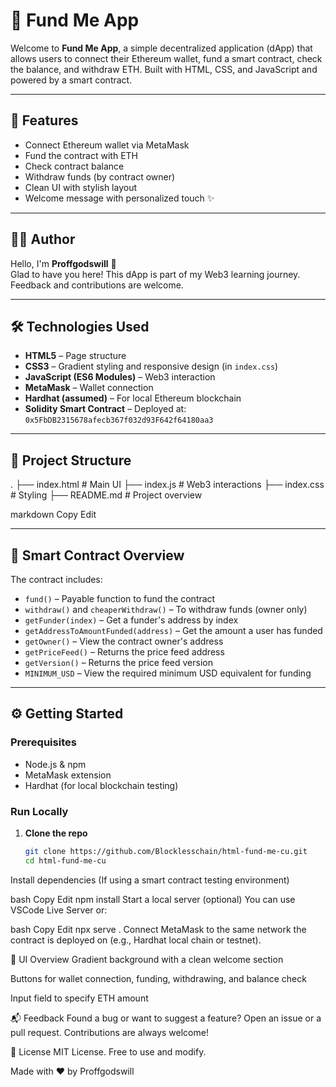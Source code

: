 # 💸 Fund Me App

Welcome to **Fund Me App**, a simple decentralized application (dApp) that allows users to connect their Ethereum wallet, fund a smart contract, check the balance, and withdraw ETH. Built with HTML, CSS, and JavaScript and powered by a smart contract.

---

## 🚀 Features

- Connect Ethereum wallet via MetaMask
- Fund the contract with ETH
- Check contract balance
- Withdraw funds (by contract owner)
- Clean UI with stylish layout
- Welcome message with personalized touch ✨

---

## 🧑‍💻 Author

Hello, I'm **Proffgodswill** 👋  
Glad to have you here! This dApp is part of my Web3 learning journey. Feedback and contributions are welcome.

---

## 🛠️ Technologies Used

- **HTML5** – Page structure
- **CSS3** – Gradient styling and responsive design (in `index.css`)
- **JavaScript (ES6 Modules)** – Web3 interaction
- **MetaMask** – Wallet connection
- **Hardhat (assumed)** – For local Ethereum blockchain
- **Solidity Smart Contract** – Deployed at:  
  `0x5FbDB2315678afecb367f032d93F642f64180aa3`

---

## 📂 Project Structure

.
├── index.html # Main UI
├── index.js # Web3 interactions
├── index.css # Styling
├── README.md # Project overview

markdown
Copy
Edit

---

## 📜 Smart Contract Overview

The contract includes:

- `fund()` – Payable function to fund the contract
- `withdraw()` and `cheaperWithdraw()` – To withdraw funds (owner only)
- `getFunder(index)` – Get a funder's address by index
- `getAddressToAmountFunded(address)` – Get the amount a user has funded
- `getOwner()` – View the contract owner's address
- `getPriceFeed()` – Returns the price feed address
- `getVersion()` – Returns the price feed version
- `MINIMUM_USD` – View the required minimum USD equivalent for funding

---

## ⚙️ Getting Started

### Prerequisites

- Node.js & npm
- MetaMask extension
- Hardhat (for local blockchain testing)

### Run Locally

1. **Clone the repo**
   ```bash
   git clone https://github.com/Blocklesschain/html-fund-me-cu.git
   cd html-fund-me-cu
Install dependencies
(If using a smart contract testing environment)

bash
Copy
Edit
npm install
Start a local server (optional)
You can use VSCode Live Server or:

bash
Copy
Edit
npx serve .
Connect MetaMask to the same network the contract is deployed on (e.g., Hardhat local chain or testnet).

📸 UI Overview
Gradient background with a clean welcome section

Buttons for wallet connection, funding, withdrawing, and balance check

Input field to specify ETH amount

📬 Feedback
Found a bug or want to suggest a feature? Open an issue or a pull request. Contributions are always welcome!

📄 License
MIT License. Free to use and modify.

Made with ❤️ by Proffgodswill
